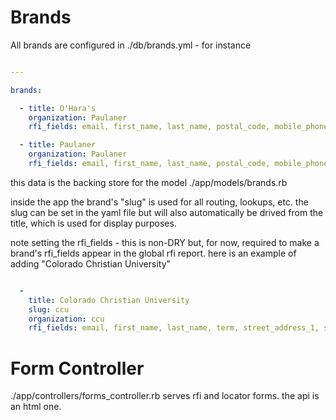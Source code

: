 Brands
======

All brands are configured in ./db/brands.yml - for instance

```yaml

---

brands:

  - title: O'Hara's
    organization: Paulaner
    rfi_fields: email, first_name, last_name, postal_code, mobile_phone, location

  - title: Paulaner
    organization: Paulaner
    rfi_fields: email, first_name, last_name, postal_code, mobile_phone, location


```

this data is the backing store for the model ./app/models/brands.rb

inside the app the brand's "slug" is used for all routing, lookups, etc.  the
slug can be set in the yaml file but will also automatically be drived from
the title, which is used for display purposes.

note setting the rfi_fields - this is non-DRY but, for now, required to make a
brand's rfi_fields appear in the global rfi report.  here is an example of
adding "Colorado Christian University"

```yaml

  -
    title: Colorado Christian University
    slug: ccu
    organization: ccu
    rfi_fields: email, first_name, last_name, term, street_address_1, street_address_2, city, state, zip, phone

```

Form Controller
===============

./app/controllers/forms_controller.rb serves rfi and locator forms.  the api
is an html one.
